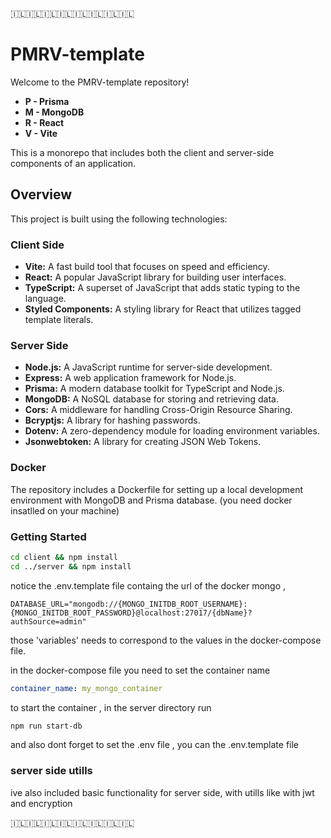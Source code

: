 🇮🇱🇮🇱🇮🇱🇮🇱🇮🇱🇮🇱🇮🇱🇮🇱

# PMRV-template

Welcome to the PMRV-template repository!

- **P - Prisma**
- **M - MongoDB**
- **R - React**
- **V - Vite**

This is a monorepo that includes both the client and server-side components of an application.

## Overview

This project is built using the following technologies:

### Client Side

- **Vite:** A fast build tool that focuses on speed and efficiency.
- **React:** A popular JavaScript library for building user interfaces.
- **TypeScript:** A superset of JavaScript that adds static typing to the language.
- **Styled Components:** A styling library for React that utilizes tagged template literals.

### Server Side

- **Node.js:** A JavaScript runtime for server-side development.
- **Express:** A web application framework for Node.js.
- **Prisma:** A modern database toolkit for TypeScript and Node.js.
- **MongoDB:** A NoSQL database for storing and retrieving data.
- **Cors:** A middleware for handling Cross-Origin Resource Sharing.
- **Bcryptjs:** A library for hashing passwords.
- **Dotenv:** A zero-dependency module for loading environment variables.
- **Jsonwebtoken:** A library for creating JSON Web Tokens.

### Docker

The repository includes a Dockerfile for setting up a local development environment with MongoDB and Prisma database.
(you need docker insatlled on your machine)

### Getting Started

```bash
cd client && npm install
cd ../server && npm install
```

notice the .env.template file containg the url of the docker mongo ,

```env
DATABASE_URL="mongodb://{MONGO_INITDB_ROOT_USERNAME}:{MONGO_INITDB_ROOT_PASSWORD}@localhost:27017/{dbName}?authSource=admin"
```

those 'variables' needs to correspond to the values in the docker-compose file.

in the docker-compose file you need to set the container name

```yaml
container_name: my_mongo_container
```

to start the container , in the server directory run

```bash
npm run start-db
```

and also dont forget to set the .env file , you can the .env.template file

### server side utills

ive also included basic functionality for server side,
with utills like with jwt and encryption

🇮🇱🇮🇱🇮🇱🇮🇱🇮🇱🇮🇱🇮🇱🇮🇱

